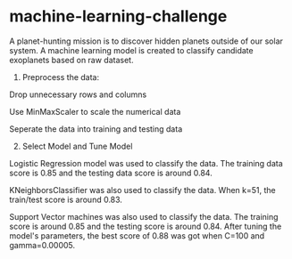# machine-learning-challenge

A planet-hunting mission is to discover hidden planets outside of our solar system. A machine learning model is created to classify candidate exoplanets based on raw dataset.

1. Preprocess the data:


Drop unnecessary rows and columns


Use MinMaxScaler to scale the numerical data



Seperate the data into training and testing data





   2. Select Model and Tune Model



Logistic Regression model was used to classify the data. The training data score is 0.85 and the testing data score is around 0.84.




KNeighborsClassifier was also used to classify the data. When k=51, the train/test score is around 0.83.




Support Vector machines was also used to classify the data. The training score is around 0.85 and the testing score is around 0.84. After tuning the model's parameters, the best score of 0.88 was got when C=100 and gamma=0.00005.
